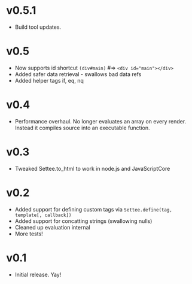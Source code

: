 # v0.5.1
- Build tool updates.

# v0.5
- Now supports id shortcut `(div#main)` #=> `<div id="main"></div>`
- Added safer data retrieval - swallows bad data refs
- Added helper tags if, eq, nq

# v0.4
- Performance overhaul. No longer evaluates an array on every render. Instead it compiles source into an executable function.

# v0.3
- Tweaked Settee.to_html to work in node.js and JavaScriptCore

# v0.2
- Added support for defining custom tags via `Settee.define(tag, template[, callback])`
- Added support for concatting strings (swallowing nulls)
- Cleaned up evaluation internal
- More tests!

# v0.1
- Initial release. Yay!
